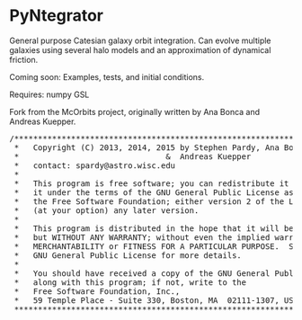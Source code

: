 PyNtegrator
========

General purpose Catesian galaxy orbit integration. Can evolve multiple galaxies using several halo models and an approximation of dynamical friction.

Coming soon:
    Examples, tests, and initial conditions.

Requires:
numpy
GSL

Fork from the McOrbits project, originally written by Ana Bonca and Andreas Kuepper. 
<pre>
/***************************************************************************
 *   Copyright (C) 2013, 2014, 2015 by Stephen Pardy, Ana Bonaca           * 
 *                               &  Andreas Kuepper                        *
 *   contact: spardy@astro.wisc.edu                                        *
 *                                                                         *
 *   This program is free software; you can redistribute it and/or modify  *
 *   it under the terms of the GNU General Public License as published by  *
 *   the Free Software Foundation; either version 2 of the License, or     *
 *   (at your option) any later version.                                   *
 *                                                                         *
 *   This program is distributed in the hope that it will be useful,       *
 *   but WITHOUT ANY WARRANTY; without even the implied warranty of        *
 *   MERCHANTABILITY or FITNESS FOR A PARTICULAR PURPOSE.  See the         *
 *   GNU General Public License for more details.                          *
 *                                                                         *
 *   You should have received a copy of the GNU General Public License     *
 *   along with this program; if not, write to the                         *
 *   Free Software Foundation, Inc.,                                       *
 *   59 Temple Place - Suite 330, Boston, MA  02111-1307, USA.             *
 ***************************************************************************/
 </pre>